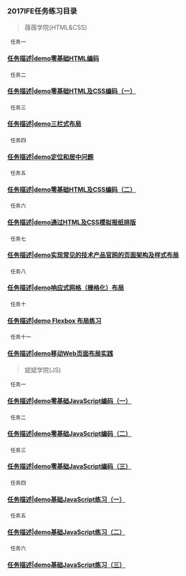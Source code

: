 ### 2017IFE任务练习目录

> 薇薇学院(HTML&CSS)

` 任务一`
 #### [任务描述](http://ife.baidu.com/course/detail/id/90)|[demo零基础HTML编码](http://www.hxvin.me/IFE-/薇薇学院(HTML&CSS)/2017IFE1.1.html)
` 任务二`
#### [任务描述](http://ife.baidu.com/course/detail/id/92)|[demo零基础HTML及CSS编码（一）](http://www.hxvin.me/IFE-/薇薇学院(HTML&CSS)/IFE1.2/IFE1.2.htm)
` 任务三`
#### [任务描述](http://ife.baidu.com/course/detail/id/94)|[demo三栏式布局](www.hxvin.me/IFE-/薇薇学院(HTML&CSS)/IFE1.32/IFE1.32.html)
` 任务四`
#### [任务描述](http://ife.baidu.com/course/detail/id/95)|[demo定位和居中问题](www.hxvin.me/IFE-/薇薇学院(HTML%26CSS)/IFE1.4/IFE1.4.html)
` 任务五`
#### [任务描述](http://ife.baidu.com/course/detail/id/96)|[demo零基础HTML及CSS编码（二）](www.hxvin.me/IFE-/薇薇学院(HTML&CSS)/IFE1.5/IFE1.5.htm)
` 任务六`
#### [任务描述](http://ife.baidu.com/course/detail/id/99)|[demo通过HTML及CSS模拟报纸排版](www.hxvin.me/IFE-/薇薇学院(HTML&CSS)/IFE1.6/IFE1.6.html)
` 任务七`
#### [任务描述](http://ife.baidu.com/course/detail/id/102)|[demo实现常见的技术产品官网的页面架构及样式布局](www.hxvin.me/IFE-/薇薇学院(HTML&CSS)/IFE1.7/IFE1.7.html)
` 任务八`
#### [任务描述](http://ife.baidu.com/course/detail/id/102)|[demo响应式网格（栅格化）布局](www.hxvin.me/IFE-/薇薇学院(HTML&CSS)/IFE1.8/IFE1.8.html)
` 任务十`
#### [任务描述](http://ife.baidu.com/course/detail/id/102)|[demo Flexbox 布局练习](www.hxvin.me/IFE-/薇薇学院(HTML&CSS)/IFE1.10/IFE1.10.html)
` 任务十一`
#### [任务描述](http://ife.baidu.com/course/detail/id/102)|[demo移动Web页面布局实践](www.hxvin.me/IFE-/薇薇学院(HTML&CSS)/IFE1.11/IFE1.11.html)

> 斌斌学院(JS)

` 任务一`
#### [任务描述](http://ife.baidu.com/course/detail/id/93)|[demo零基础JavaScript编码（一）](www.hxvin.me/IFE-/斌斌学院（JS）/IFE2.1/IFE2.1.html)
` 任务二`
#### [任务描述](http://ife.baidu.com/course/detail/id/91)|[demo零基础JavaScript编码（二）](www.hxvin.me/IFE-/斌斌学院（JS）/IFE2.2/IFE2.2.html)
` 任务三`
#### [任务描述](http://ife.baidu.com/course/detail/id/98)|[demo零基础JavaScript编码（三）](www.hxvin.me/IFE-/斌斌学院（JS）/IFE2.3/IFE2.3.html)
` 任务四`
#### [任务描述](http://ife.baidu.com/course/detail/id/103)|[demo基础JavaScript练习（一）](www.hxvin.me/IFE-/斌斌学院（JS）/IFE2.4/IFE2.4.html)
` 任务五`
#### [任务描述](http://ife.baidu.com/course/detail/id/105)|[demo基础JavaScript练习（二）](www.hxvin.me/IFE-/斌斌学院（JS）/IFE2.5/IFE2.5.html)
` 任务六`
#### [任务描述](http://ife.baidu.com/course/detail/id/107)|[demo基础JavaScript练习（三）](www.hxvin.me/IFE-/斌斌学院（JS）/IFE2.6/IFE2.6.html)
